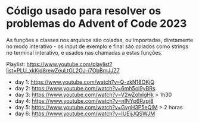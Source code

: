 Código usado para resolver os problemas do Advent of Code 2023 
==============================================================

As funções e classes nos arquivos são coladas, ou importadas, 
diretamente no modo interativo - os input de exemplo e final
são colados como strings no terminal interativo, e usados
nas chamadas a estas funções. 

Playlist:
https://www.youtube.com/playlist?list=PLU_xkKjd8rewZeuLtGL2OJ-i7ObBmJJZ7

  - day 1: https://www.youtube.com/watch?v=Q-zkN18OKjQ
  - day 2: https://www.youtube.com/watch?v=6mh5oi9yBRs
  - day 3: https://www.youtube.com/watch?v=V2wZoIxlgHk   > 1h30
  - day 4: https://www.youtube.com/watch?v=nINYp6Rzpj8
  - day 5: https://www.youtube.com/watch?v=GvgH3P5eQIM   > 2 horas
  - day 6: https://www.youtube.com/watch?v=IUEijJQSWJM
